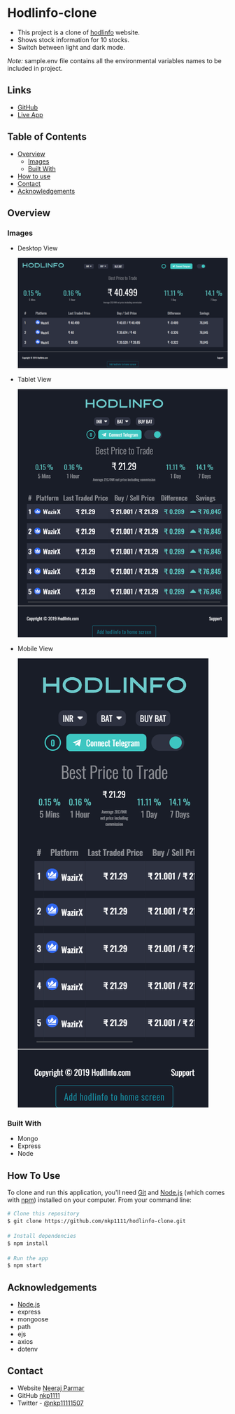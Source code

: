 # Hodlinfo-clone

- This project is a clone of [hodlinfo](https://hodlinfo.com/) website.
- Shows stock information for 10 stocks.
- Switch between light and dark mode.

*Note:* sample.env file contains all the environmental variables names to be included in project.

## Links

- [GitHub](https://github.com/nkp1111/hodlinfo-clone)
- [Live App](https://hodlinfo-clone.vercel.app/)

## Table of Contents

- [Overview](#overview)
  - [Images](#images)
  - [Built With](#built-with)
- [How to use](#how-to-use)
- [Contact](#contact)
- [Acknowledgements](#acknowledgements)

## Overview

### Images

- Desktop View

  ![screenshot](./public/images/screencapture-localhost-3000-XRP-INR-2023-05-04-23_13_53.png)

- Tablet View

  ![screenshot](./public/images/screencapture-localhost-3000-BAT-INR-2023-05-05-13_04_16.png)

- Mobile View

  ![screenshot](./public/images/screencapture-localhost-3000-BAT-INR-2023-05-05-13_04_48.png)

### Built With

- Mongo
- Express
- Node

## How To Use

To clone and run this application, you'll need [Git](https://git-scm.com) and [Node.js](https://nodejs.org/en/download/) (which comes with [npm](http://npmjs.com)) installed on your computer. From your command line:

```bash
# Clone this repository
$ git clone https://github.com/nkp1111/hodlinfo-clone.git

# Install dependencies
$ npm install

# Run the app
$ npm start
```

## Acknowledgements

- [Node.js](https://nodejs.org/)
- express
- mongoose
- path
- ejs
- axios
- dotenv

## Contact

- Website [Neeraj Parmar](https://portfolio-teal-six-33.vercel.app/)
- GitHub [nkp1111](https://github.com/nkp1111)
- Twitter - [@nkp11111507](https://twitter.com/@nkp11111507)
